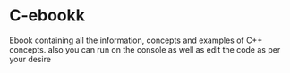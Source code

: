 # C-ebookk
Ebook containing all the information, concepts and examples of C++ concepts. also you can run on the console as well as edit the code as per your desire

